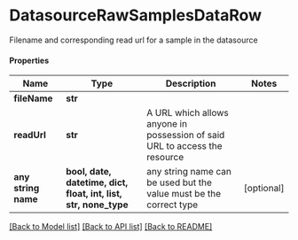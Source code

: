 # DatasourceRawSamplesDataRow

Filename and corresponding read url for a sample in the datasource

#### Properties
Name | Type | Description | Notes
------------ | ------------- | ------------- | -------------
**fileName** | **str** |  | 
**readUrl** | **str** | A URL which allows anyone in possession of said URL to access the resource | 
**any string name** | **bool, date, datetime, dict, float, int, list, str, none_type** | any string name can be used but the value must be the correct type | [optional]

[[Back to Model list]](../README.md#documentation-for-models) [[Back to API list]](../README.md#documentation-for-api-endpoints) [[Back to README]](../README.md)

